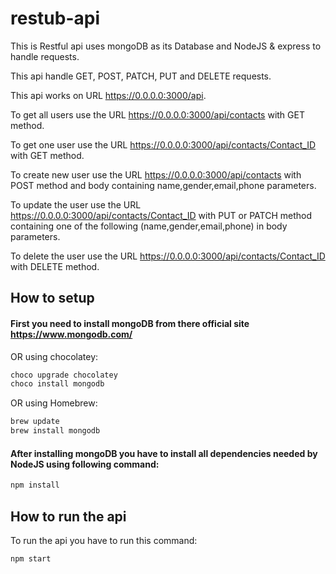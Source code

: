 # restub-api
This is Restful api uses mongoDB as its Database and NodeJS & express to handle requests.

This api handle GET, POST, PATCH, PUT and DELETE requests.

This api works on URL https://0.0.0.0:3000/api.

To get all users use the URL https://0.0.0.0:3000/api/contacts with GET method.

To get one user use the URL https://0.0.0.0:3000/api/contacts/Contact_ID with GET method.

To create new user use the URL https://0.0.0.0:3000/api/contacts with POST method and body containing name,gender,email,phone parameters.

To update the user use the URL https://0.0.0.0:3000/api/contacts/Contact_ID with PUT or PATCH method containing one of the following (name,gender,email,phone) in body parameters.

To delete the user use the URL https://0.0.0.0:3000/api/contacts/Contact_ID with DELETE method.

## How to setup
#### First you need to install mongoDB from there official site https://www.mongodb.com/

OR using chocolatey:

```bash
choco upgrade chocolatey
choco install mongodb
```

OR using Homebrew:

```bash
brew update
brew install mongodb
```
#### After installing mongoDB you have to install all dependencies needed by NodeJS using following command:
```bash
npm install
```
## How to run the api

To run the api you have to run this command:

```bash
npm start
```